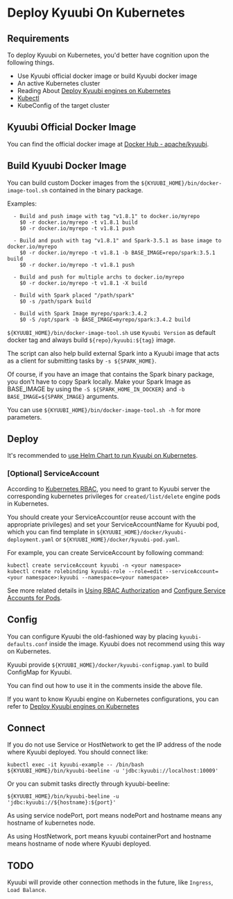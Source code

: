 <!--
- Licensed to the Apache Software Foundation (ASF) under one or more
- contributor license agreements.  See the NOTICE file distributed with
- this work for additional information regarding copyright ownership.
- The ASF licenses this file to You under the Apache License, Version 2.0
- (the "License"); you may not use this file except in compliance with
- the License.  You may obtain a copy of the License at
-
-   http://www.apache.org/licenses/LICENSE-2.0
-
- Unless required by applicable law or agreed to in writing, software
- distributed under the License is distributed on an "AS IS" BASIS,
- WITHOUT WARRANTIES OR CONDITIONS OF ANY KIND, either express or implied.
- See the License for the specific language governing permissions and
- limitations under the License.
-->

# Deploy Kyuubi On Kubernetes

## Requirements

To deploy Kyuubi on Kubernetes, you'd better have cognition upon the following things.

* Use Kyuubi official docker image or build Kyuubi docker image
* An active Kubernetes cluster
* Reading About [Deploy Kyuubi engines on Kubernetes](engine_on_kubernetes.md)
* [Kubectl](https://kubernetes.io/docs/reference/kubectl/overview/)
* KubeConfig of the target cluster

## Kyuubi Official Docker Image

You can find the official docker image at [Docker Hub - apache/kyuubi](https://registry.hub.docker.com/r/apache/kyuubi).

## Build Kyuubi Docker Image

You can build custom Docker images from the `${KYUUBI_HOME}/bin/docker-image-tool.sh` contained in the binary package.

Examples:

```shell
  - Build and push image with tag "v1.8.1" to docker.io/myrepo
    $0 -r docker.io/myrepo -t v1.8.1 build
    $0 -r docker.io/myrepo -t v1.8.1 push

  - Build and push with tag "v1.8.1" and Spark-3.5.1 as base image to docker.io/myrepo
    $0 -r docker.io/myrepo -t v1.8.1 -b BASE_IMAGE=repo/spark:3.5.1 build
    $0 -r docker.io/myrepo -t v1.8.1 push

  - Build and push for multiple archs to docker.io/myrepo
    $0 -r docker.io/myrepo -t v1.8.1 -X build

  - Build with Spark placed "/path/spark"
    $0 -s /path/spark build
    
  - Build with Spark Image myrepo/spark:3.4.2
    $0 -S /opt/spark -b BASE_IMAGE=myrepo/spark:3.4.2 build
```

`${KYUUBI_HOME}/bin/docker-image-tool.sh` use `Kyuubi Version` as default docker tag and always build `${repo}/kyuubi:${tag}` image.

The script can also help build external Spark into a Kyuubi image that acts as a client for submitting tasks by `-s ${SPARK_HOME}`.

Of course, if you have an image that contains the Spark binary package, you don't have to copy Spark locally. Make your Spark Image as BASE_IMAGE by using the `-S ${SPARK_HOME_IN_DOCKER}` and `-b BASE_IMAGE=${SPARK_IMAGE}` arguments.

You can use `${KYUUBI_HOME}/bin/docker-image-tool.sh -h` for more parameters.

## Deploy

It's recommended to [use Helm Chart to run Kyuubi on Kubernetes](../quick_start/quick_start_with_helm.md).

### [Optional] ServiceAccount

According to [Kubernetes RBAC](https://kubernetes.io/docs/reference/access-authn-authz/rbac/), you need to grant to Kyuubi server the corresponding kubernetes privileges for `created/list/delete` engine pods in Kubernetes.

You should create your ServiceAccount(or reuse account with the appropriate privileges) and set your ServiceAccountName for Kyuubi pod, which you can find template in `${KYUUBI_HOME}/docker/kyuubi-deployment.yaml` or `${KYUUBI_HOME}/docker/kyuubi-pod.yaml`.

For example, you can create ServiceAccount by following command:

```shell
kubectl create serviceAccount kyuubi -n <your namespace>
kubectl create rolebinding kyuubi-role --role=edit --serviceAccount=<your namespace>:kyuubi --namespace=<your namespace>
```

See more related details in [Using RBAC Authorization](https://kubernetes.io/docs/reference/access-authn-authz/rbac/) and [Configure Service Accounts for Pods](https://kubernetes.io/docs/tasks/configure-pod-container/configure-service-account/).

## Config

You can configure Kyuubi the old-fashioned way by placing `kyuubi-defaults.conf` inside the image. Kyuubi does not recommend using this way on Kubernetes.

Kyuubi provide `${KYUUBI_HOME}/docker/kyuubi-configmap.yaml` to build ConfigMap for Kyuubi.

You can find out how to use it in the comments inside the above file.

If you want to know Kyuubi engine on Kubernetes configurations, you can refer to [Deploy Kyuubi engines on Kubernetes](engine_on_kubernetes.md)

## Connect

If you do not use Service or HostNetwork to get the IP address of the node where Kyuubi deployed.
You should connect like:

```shell
kubectl exec -it kyuubi-example -- /bin/bash
${KYUUBI_HOME}/bin/kyuubi-beeline -u 'jdbc:kyuubi://localhost:10009'
```

Or you can submit tasks directly through kyuubi-beeline:

```shell
${KYUUBI_HOME}/bin/kyuubi-beeline -u 'jdbc:kyuubi://${hostname}:${port}'
```

As using service nodePort, port means nodePort and hostname means any hostname of kubernetes node.

As using HostNetwork, port means kyuubi containerPort and hostname means hostname of node where Kyuubi deployed.

## TODO

Kyuubi will provide other connection methods in the future, like `Ingress`, `Load Balance`.
